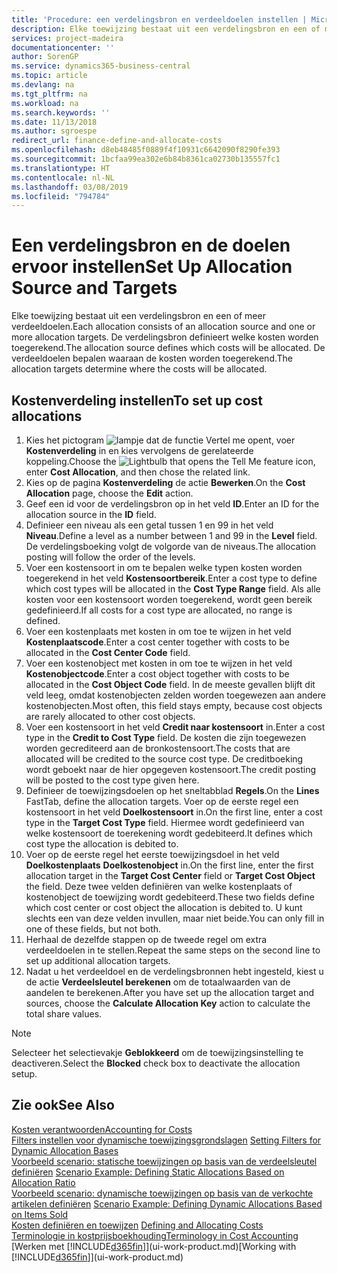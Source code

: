 ```yaml
---
title: 'Procedure: een verdelingsbron en verdeeldoelen instellen | Microsoft Docs'
description: Elke toewijzing bestaat uit een verdelingsbron en een of meer verdeeldoelen. De verdelingsbron definieert welke kosten worden toegerekend. De verdeeldoelen bepalen waaraan de kosten worden toegerekend.
services: project-madeira
documentationcenter: ''
author: SorenGP
ms.service: dynamics365-business-central
ms.topic: article
ms.devlang: na
ms.tgt_pltfrm: na
ms.workload: na
ms.search.keywords: ''
ms.date: 11/13/2018
ms.author: sgroespe
redirect_url: finance-define-and-allocate-costs
ms.openlocfilehash: d8eb48485f0889f4f10931c6642090f8290fe393
ms.sourcegitcommit: 1bcfaa99ea302e6b84b8361ca02730b135557fc1
ms.translationtype: HT
ms.contentlocale: nl-NL
ms.lasthandoff: 03/08/2019
ms.locfileid: "794784"
---
```

# <a name="set-up-allocation-source-and-targets"></a><span data-ttu-id="939b8-105">Een verdelingsbron en de doelen ervoor instellen</span><span class="sxs-lookup"><span data-stu-id="939b8-105">Set Up Allocation Source and Targets</span></span>
<span data-ttu-id="939b8-106">Elke toewijzing bestaat uit een verdelingsbron en een of meer verdeeldoelen.</span><span class="sxs-lookup"><span data-stu-id="939b8-106">Each allocation consists of an allocation source and one or more allocation targets.</span></span> <span data-ttu-id="939b8-107">De verdelingsbron definieert welke kosten worden toegerekend.</span><span class="sxs-lookup"><span data-stu-id="939b8-107">The allocation source defines which costs will be allocated.</span></span> <span data-ttu-id="939b8-108">De verdeeldoelen bepalen waaraan de kosten worden toegerekend.</span><span class="sxs-lookup"><span data-stu-id="939b8-108">The allocation targets determine where the costs will be allocated.</span></span>  

## <a name="to-set-up-cost-allocations"></a><span data-ttu-id="939b8-109">Kostenverdeling instellen</span><span class="sxs-lookup"><span data-stu-id="939b8-109">To set up cost allocations</span></span>  
1.  <span data-ttu-id="939b8-110">Kies het pictogram ![lampje dat de functie Vertel me opent](media/ui-search/search_small.png "Vertel me wat u wilt doen"), voer **Kostenverdeling** in en kies vervolgens de gerelateerde koppeling.</span><span class="sxs-lookup"><span data-stu-id="939b8-110">Choose the ![Lightbulb that opens the Tell Me feature](media/ui-search/search_small.png "Tell me what you want to do") icon, enter **Cost Allocation**, and then chose the related link.</span></span>  
2.  <span data-ttu-id="939b8-111">Kies op de pagina **Kostenverdeling** de actie **Bewerken**.</span><span class="sxs-lookup"><span data-stu-id="939b8-111">On the **Cost Allocation** page, choose the **Edit** action.</span></span>  
3.  <span data-ttu-id="939b8-112">Geef een id voor de verdelingsbron op in het veld **ID**.</span><span class="sxs-lookup"><span data-stu-id="939b8-112">Enter an ID for the allocation source in the **ID** field.</span></span>  
4.  <span data-ttu-id="939b8-113">Definieer een niveau als een getal tussen 1 en 99 in het veld **Niveau**.</span><span class="sxs-lookup"><span data-stu-id="939b8-113">Define a level as a number between 1 and 99 in the **Level** field.</span></span> <span data-ttu-id="939b8-114">De verdelingsboeking volgt de volgorde van de niveaus.</span><span class="sxs-lookup"><span data-stu-id="939b8-114">The allocation posting will follow the order of the levels.</span></span>  
5.  <span data-ttu-id="939b8-115">Voer een kostensoort in om te bepalen welke typen kosten worden toegerekend in het veld **Kostensoortbereik**.</span><span class="sxs-lookup"><span data-stu-id="939b8-115">Enter a cost type to define which cost types will be allocated in the **Cost Type Range** field.</span></span> <span data-ttu-id="939b8-116">Als alle kosten voor een kostensoort worden toegerekend, wordt geen bereik gedefinieerd.</span><span class="sxs-lookup"><span data-stu-id="939b8-116">If all costs for a cost type are allocated, no range is defined.</span></span>  
6.  <span data-ttu-id="939b8-117">Voer een kostenplaats met kosten in om toe te wijzen in het veld **Kostenplaatscode**.</span><span class="sxs-lookup"><span data-stu-id="939b8-117">Enter a cost center together with costs to be allocated in the **Cost Center Code** field.</span></span>  
7.  <span data-ttu-id="939b8-118">Voer een kostenobject met kosten in om toe te wijzen in het veld **Kostenobjectcode**.</span><span class="sxs-lookup"><span data-stu-id="939b8-118">Enter a cost object together with costs to be allocated in the **Cost Object Code** field.</span></span> <span data-ttu-id="939b8-119">In de meeste gevallen blijft dit veld leeg, omdat kostenobjecten zelden worden toegewezen aan andere kostenobjecten.</span><span class="sxs-lookup"><span data-stu-id="939b8-119">Most often, this field stays empty, because cost objects are rarely allocated to other cost objects.</span></span>  
8.  <span data-ttu-id="939b8-120">Voer een kostensoort in het veld **Credit naar kostensoort** in.</span><span class="sxs-lookup"><span data-stu-id="939b8-120">Enter a cost type in the **Credit to Cost Type** field.</span></span> <span data-ttu-id="939b8-121">De kosten die zijn toegewezen worden gecrediteerd aan de bronkostensoort.</span><span class="sxs-lookup"><span data-stu-id="939b8-121">The costs that are allocated will be credited to the source cost type.</span></span> <span data-ttu-id="939b8-122">De creditboeking wordt geboekt naar de hier opgegeven kostensoort.</span><span class="sxs-lookup"><span data-stu-id="939b8-122">The credit posting will be posted to the cost type given here.</span></span>  
9. <span data-ttu-id="939b8-123">Definieer de toewijzingsdoelen op het sneltabblad **Regels**.</span><span class="sxs-lookup"><span data-stu-id="939b8-123">On the **Lines** FastTab, define the allocation targets.</span></span> <span data-ttu-id="939b8-124">Voer op de eerste regel een kostensoort in het veld **Doelkostensoort** in.</span><span class="sxs-lookup"><span data-stu-id="939b8-124">On the first line, enter a cost type in the **Target Cost Type** field.</span></span> <span data-ttu-id="939b8-125">Hiermee wordt gedefinieerd van welke kostensoort de toerekening wordt gedebiteerd.</span><span class="sxs-lookup"><span data-stu-id="939b8-125">It defines which cost type the allocation is debited to.</span></span>  
10. <span data-ttu-id="939b8-126">Voer op de eerste regel het eerste toewijzingsdoel in het veld **Doelkostenplaats** **Doelkostenobject** in.</span><span class="sxs-lookup"><span data-stu-id="939b8-126">On the first line, enter the first allocation target in the **Target Cost Center** field or **Target Cost Object** the field.</span></span> <span data-ttu-id="939b8-127">Deze twee velden definiëren van welke kostenplaats of kostenobject de toewijzing wordt gedebiteerd.</span><span class="sxs-lookup"><span data-stu-id="939b8-127">These two fields define which cost center or cost object the allocation is debited to.</span></span> <span data-ttu-id="939b8-128">U kunt slechts een van deze velden invullen, maar niet beide.</span><span class="sxs-lookup"><span data-stu-id="939b8-128">You can only fill in one of these fields, but not both.</span></span>  
11. <span data-ttu-id="939b8-129">Herhaal de dezelfde stappen op de tweede regel om extra verdeeldoelen in te stellen.</span><span class="sxs-lookup"><span data-stu-id="939b8-129">Repeat the same steps on the second line to set up additional allocation targets.</span></span>  
12. <span data-ttu-id="939b8-130">Nadat u het verdeeldoel en de verdelingsbronnen hebt ingesteld, kiest u de actie **Verdeelsleutel berekenen** om de totaalwaarden van de aandelen te berekenen.</span><span class="sxs-lookup"><span data-stu-id="939b8-130">After you have set up the allocation target and sources, choose the **Calculate Allocation Key** action to calculate the total share values.</span></span>  

> [!NOTE]  
>  <span data-ttu-id="939b8-131">Selecteer het selectievakje **Geblokkeerd** om de toewijzingsinstelling te deactiveren.</span><span class="sxs-lookup"><span data-stu-id="939b8-131">Select the **Blocked** check box to deactivate the allocation setup.</span></span>  

## <a name="see-also"></a><span data-ttu-id="939b8-132">Zie ook</span><span class="sxs-lookup"><span data-stu-id="939b8-132">See Also</span></span>  
[<span data-ttu-id="939b8-133">Kosten verantwoorden</span><span class="sxs-lookup"><span data-stu-id="939b8-133">Accounting for Costs</span></span>](finance-manage-cost-accounting.md)  
 <span data-ttu-id="939b8-134">[Filters instellen voor dynamische toewijzingsgrondslagen](finance-setting-filters-for-dynamic-allocation-bases.md) </span><span class="sxs-lookup"><span data-stu-id="939b8-134">[Setting Filters for Dynamic Allocation Bases](finance-setting-filters-for-dynamic-allocation-bases.md) </span></span>  
 <span data-ttu-id="939b8-135">[Voorbeeld scenario: statische toewijzingen op basis van de verdeelsleutel definiëren](finance-scenario-example-defining-static-allocations-based-on-allocation-ratio.md) </span><span class="sxs-lookup"><span data-stu-id="939b8-135">[Scenario Example: Defining Static Allocations Based on Allocation Ratio](finance-scenario-example-defining-static-allocations-based-on-allocation-ratio.md) </span></span>  
 <span data-ttu-id="939b8-136">[Voorbeeld scenario: dynamische toewijzingen op basis van de verkochte artikelen definiëren](finance-scenario-example-defining-dynamic-allocations-based-on-items-sold.md) </span><span class="sxs-lookup"><span data-stu-id="939b8-136">[Scenario Example: Defining Dynamic Allocations Based on Items Sold](finance-scenario-example-defining-dynamic-allocations-based-on-items-sold.md) </span></span>  
 <span data-ttu-id="939b8-137">[Kosten definiëren en toewijzen](finance-define-and-allocate-costs.md) </span><span class="sxs-lookup"><span data-stu-id="939b8-137">[Defining and Allocating Costs](finance-define-and-allocate-costs.md) </span></span>  
 [<span data-ttu-id="939b8-138">Terminologie in kostprijsboekhouding</span><span class="sxs-lookup"><span data-stu-id="939b8-138">Terminology in Cost Accounting</span></span>](finance-terminology-in-cost-accounting.md)  
 <span data-ttu-id="939b8-139">[Werken met [!INCLUDE[d365fin](includes/d365fin_md.md)]](ui-work-product.md)</span><span class="sxs-lookup"><span data-stu-id="939b8-139">[Working with [!INCLUDE[d365fin](includes/d365fin_md.md)]](ui-work-product.md)</span></span>
